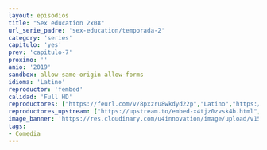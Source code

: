 ```yaml
---
layout: episodios
title: "Sex education 2x08"
url_serie_padre: 'sex-education/temporada-2'
category: 'series'
capitulo: 'yes'
prev: 'capitulo-7'
proximo: ''
anio: '2019'
sandbox: allow-same-origin allow-forms
idioma: 'Latino'
reproductor: 'fembed'
calidad: 'Full HD'
reproductores: ["https://feurl.com/v/8pxzru8wkdyd22p","Latino","https://mstream.website/5aueq2mmp67k","Latino","https://gdriveplayer.co/embed2.php?link=3hcekkw13RSUl22rPQ2J6AfRbrp3NFw%252BVVWFQ9xm8t8sm9N%252B%252FzDR27%252F6tCFTjOgrY%252BE1mUzahTJa8fhBvfAHho7%252Fh9c6b%252F2zQM9xoyxUYGa%252BDd69x0n2PonFrHvkkGkXAQF460gGtXr4A84H9kmcmSrihXJAwLJIYnEilOz6v%252BWrowjKuUystzaGvm3%252BzI2BAmusAukzvfJvNDZ%252BOl%252BQJ2","Latino"]
reproductores_upstream: ["https://upstream.to/embed-x4tjz0zvsk4b.html","Latino"]
image_banner: 'https://res.cloudinary.com/u4innovation/image/upload/v1565906678/sex-poster-min_yeylaj.jpg'
tags:
- Comedia
---
```













